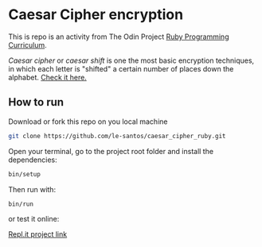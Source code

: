 # Caesar Cipher encryption

This is repo is an activity from The Odin Project [Ruby Programming Curriculum](https://www.theodinproject.com/courses/ruby-programming/lessons/caesar-cipher).


*Caesar cipher* or *caesar shift* is one the most basic encryption techniques, in which each letter is "shifted" a certain number of places down the alphabet. [Check it here.](http://practicalcryptography.com/ciphers/caesar-cipher/)

## How to run

Download or fork this repo on you local machine

```bash
git clone https://github.com/le-santos/caesar_cipher_ruby.git
```

Open your terminal, go to the project root folder and install the dependencies:

```bash
bin/setup
```

Then run with:

```bash
bin/run
```

or test it online:

[Repl.it project link](https://repl.it/@lesantos101/caesar-cipher)


